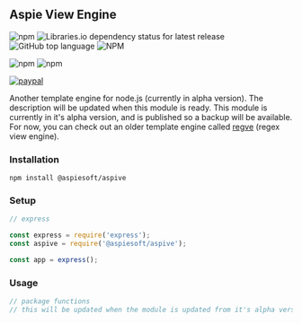 ## Aspie View Engine

![npm](https://img.shields.io/npm/v/aspive)
![Libraries.io dependency status for latest release](https://img.shields.io/librariesio/release/npm/aspive)
![GitHub top language](https://img.shields.io/github/languages/top/aspiesoft/aspive)
![NPM](https://img.shields.io/npm/l/aspive)

![npm](https://img.shields.io/npm/dw/aspive)
![npm](https://img.shields.io/npm/dm/aspive)

[![paypal](https://img.shields.io/badge/buy%20me%20a%20coffee-paypal-blue)](https://buymeacoffee.aspiesoft.com/)

Another template engine for node.js (currently in alpha version).
The description will be updated when this module is ready.
This module is currently in it's alpha version, and is published so a backup will be available.
For now, you can check out an older template engine called [regve](https://www.npmjs.com/package/regve) (regex view engine).

### Installation

```shell script
npm install @aspiesoft/aspive
```

### Setup

```js
// express

const express = require('express');
const aspive = require('@aspiesoft/aspive');

const app = express();
```

### Usage

```js
// package functions
// this will be updated when the module is updated from it's alpha version
```
